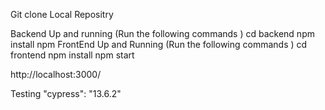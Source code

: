 Git clone Local Repositry

Backend Up and running (Run the following commands )
cd backend
npm install
npm
FrontEnd Up and Running (Run the following commands )
cd frontend
npm install
npm start

http://localhost:3000/

Testing
"cypress": "13.6.2"
